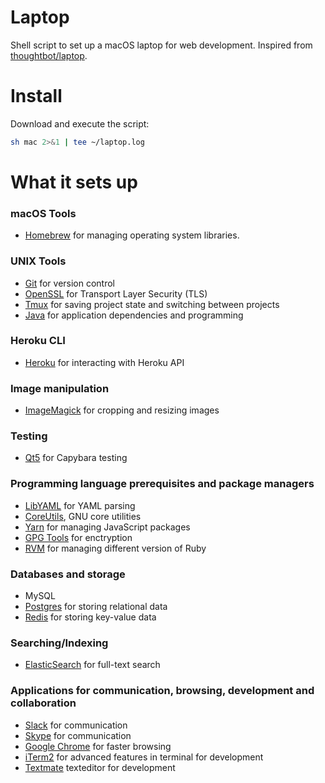 # Laptop
Shell script to set up a macOS laptop for web development. Inspired from [thoughtbot/laptop](https://github.com/thoughtbot/laptop).

# Install
Download and execute the script:

```sh
sh mac 2>&1 | tee ~/laptop.log
```

# What it sets up
### macOS Tools
* [Homebrew](http://brew.sh/) for managing operating system libraries.

### UNIX Tools
* [Git](https://git-scm.com/) for version control
* [OpenSSL](https://www.openssl.org/) for Transport Layer Security (TLS)
* [Tmux](http://tmux.github.io/) for saving project state and switching between projects
* [Java](https://www.java.com/en/download/) for application dependencies and programming

### Heroku CLI
* [Heroku](https://devcenter.heroku.com/articles/heroku-cli) for interacting with Heroku API

### Image manipulation
* [ImageMagick](http://www.imagemagick.org/) for cropping and resizing images

### Testing
* [Qt5](http://doc.qt.io/qt-5/qt5-intro.html) for Capybara testing

### Programming language prerequisites and package managers
* [LibYAML](https://pyyaml.org/wiki/LibYAML) for YAML parsing
* [CoreUtils](https://www.gnu.org/software/coreutils/), GNU core utilities
* [Yarn](https://yarnpkg.com/en/) for managing JavaScript packages
* [GPG Tools](https://gpgtools.org/) for enctryption
* [RVM](https://rvm.io/) for managing different version of Ruby

### Databases and storage
* MySQL
* [Postgres](http://www.postgresql.org/) for storing relational data
* [Redis](http://redis.io/) for storing key-value data

### Searching/Indexing
* [ElasticSearch](https://www.elastic.co/products/elasticsearch) for full-text search

### Applications for communication, browsing, development and collaboration
* [Slack](https://slack.com/downloads/mac) for communication
* [Skype](https://www.skype.com/en/get-skype/) for communication
* [Google Chrome](https://www.google.com/chrome/) for faster browsing
* [iTerm2](https://www.iterm2.com/) for advanced features in terminal for development
* [Textmate](https://macromates.com/) texteditor for development